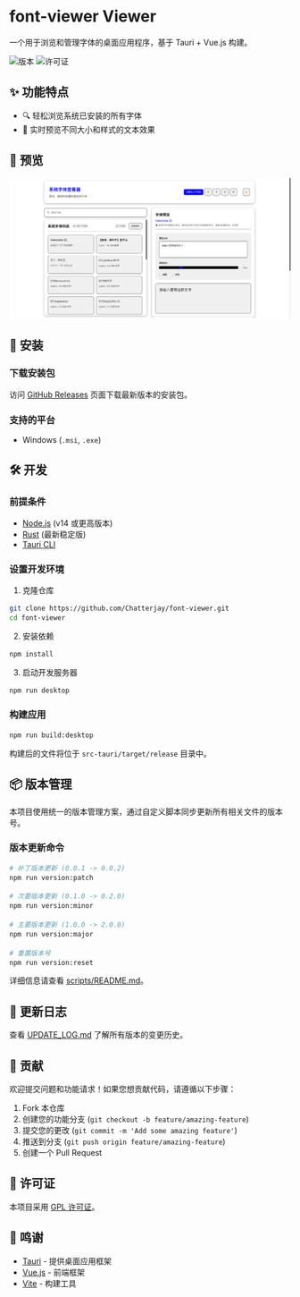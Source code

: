 # font-viewer Viewer

一个用于浏览和管理字体的桌面应用程序，基于 Tauri + Vue.js 构建。

![版本](https://img.shields.io/github/v/release/Chatterjay/font-viewer)
![许可证](https://img.shields.io/github/license/Chatterjay/font-viewer)

## ✨ 功能特点

- 🔍 轻松浏览系统已安装的所有字体
- 📝 实时预览不同大小和样式的文本效果

## 📸 预览

![应用预览](./public/preview.png)

## 🚀 安装

### 下载安装包

访问 [GitHub Releases](https://github.com/Chatterjay/font-viewer-viewer/releases) 页面下载最新版本的安装包。

### 支持的平台

- Windows (`.msi`, `.exe`)

## 🛠️ 开发

### 前提条件

- [Node.js](https://nodejs.org/) (v14 或更高版本)
- [Rust](https://www.rust-lang.org/) (最新稳定版)
- [Tauri CLI](https://tauri.app/v1/guides/getting-started/prerequisites)

### 设置开发环境

1. 克隆仓库

```bash
git clone https://github.com/Chatterjay/font-viewer.git
cd font-viewer
```

2. 安装依赖

```bash
npm install
```

3. 启动开发服务器

```bash
npm run desktop
```

### 构建应用

```bash
npm run build:desktop
```

构建后的文件将位于 `src-tauri/target/release` 目录中。

## 📦 版本管理

本项目使用统一的版本管理方案，通过自定义脚本同步更新所有相关文件的版本号。

### 版本更新命令

```bash
# 补丁版本更新 (0.0.1 -> 0.0.2)
npm run version:patch

# 次要版本更新 (0.1.0 -> 0.2.0)
npm run version:minor

# 主要版本更新 (1.0.0 -> 2.0.0)
npm run version:major

# 重置版本号
npm run version:reset
```

详细信息请查看 [scripts/README.md](./scripts/README.md)。

## 📝 更新日志

查看 [UPDATE_LOG.md](./UPDATE_LOG.md) 了解所有版本的变更历史。

## 🤝 贡献

欢迎提交问题和功能请求！如果您想贡献代码，请遵循以下步骤：

1. Fork 本仓库
2. 创建您的功能分支 (`git checkout -b feature/amazing-feature`)
3. 提交您的更改 (`git commit -m 'Add some amazing feature'`)
4. 推送到分支 (`git push origin feature/amazing-feature`)
5. 创建一个 Pull Request

## 📄 许可证

本项目采用 [GPL 许可证](./LICENSE)。

## 🙏 鸣谢

- [Tauri](https://tauri.app/) - 提供桌面应用框架
- [Vue.js](https://vuejs.org/) - 前端框架
- [Vite](https://vitejs.dev/) - 构建工具
